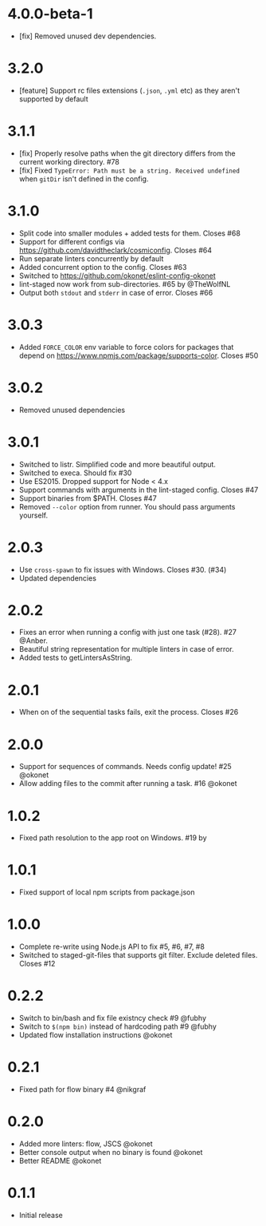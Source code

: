 # 4.0.0-beta-1

- [fix] Removed unused dev dependencies.

# 3.2.0

- [feature] Support rc files extensions (`.json`, `.yml` etc) as they aren't supported by default
                                           
# 3.1.1

- [fix] Properly resolve paths when the git directory differs from the current working directory. #78
- [fix] Fixed `TypeError: Path must be a string. Received undefined` when `gitDir` isn't defined in the config.

# 3.1.0

- Split code into smaller modules + added tests for them. Closes #68
- Support for different configs via https://github.com/davidtheclark/cosmiconfig. Closes #64
- Run separate linters concurrently by default
- Added concurrent option to the config. Closes #63
- Switched to https://github.com/okonet/eslint-config-okonet
- lint-staged now work from sub-directories. #65 by @TheWolfNL
- Output both `stdout` and `stderr` in case of error. Closes #66

# 3.0.3

- Added `FORCE_COLOR` env variable to force colors for packages that depend on https://www.npmjs.com/package/supports-color. Closes #50

# 3.0.2

- Removed unused dependencies

# 3.0.1

- Switched to listr. Simplified code and more beautiful output.
- Switched to execa. Should fix #30
- Use ES2015. Dropped support for Node < 4.x
- Support commands with arguments in the lint-staged config. Closes #47
- Support binaries from $PATH. Closes #47
- Removed `--color` option from runner. You should pass arguments yourself.

# 2.0.3

- Use `cross-spawn` to fix issues with Windows. Closes #30. (#34)
- Updated dependencies

# 2.0.2

- Fixes an error when running a config with just one task (#28). #27 @Anber.
- Beautiful string representation for multiple linters in case of error.
- Added tests to getLintersAsString.

# 2.0.1

- When on of the sequential tasks fails, exit the process. Closes #26

# 2.0.0

- Support for sequences of commands. Needs config update! #25 @okonet
- Allow adding files to the commit after running a task. #16 @okonet

# 1.0.2

- Fixed path resolution to the app root on Windows. #19 by <OJ Kwon>

# 1.0.1

- Fixed support of local npm scripts from package.json

# 1.0.0

- Complete re-write using Node.js API to fix #5, #6, #7, #8
- Switched to staged-git-files that supports git filter. Exclude deleted files. Closes #12

# 0.2.2

- Switch to bin/bash and fix file existncy check #9 @fubhy
- Switch to `$(npm bin)` instead of hardcoding path #9 @fubhy
- Updated flow installation instructions @okonet

# 0.2.1

- Fixed path for flow binary #4 @nikgraf

# 0.2.0

- Added more linters: flow, JSCS @okonet
- Better console output when no binary is found @okonet
- Better README @okonet

# 0.1.1

- Initial release
